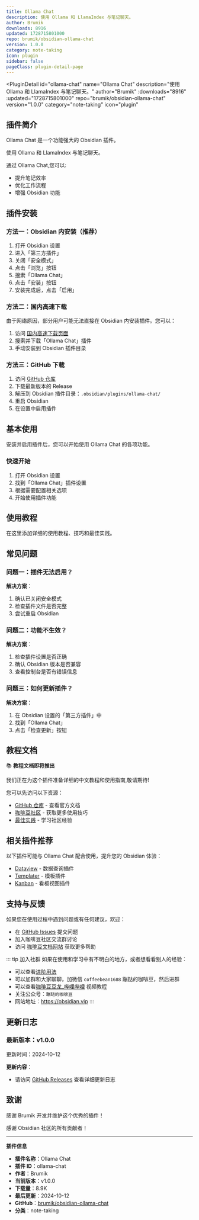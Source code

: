 ```yaml
---
title: Ollama Chat
description: 使用 Ollama 和 LlamaIndex 与笔记聊天。
author: Brumik
downloads: 8916
updated: 1728715801000
repo: brumik/obsidian-ollama-chat
version: 1.0.0
category: note-taking
icon: plugin
sidebar: false
pageClass: plugin-detail-page
---
```


<PluginDetail
  id="ollama-chat"
  name="Ollama Chat"
  description="使用 Ollama 和 LlamaIndex 与笔记聊天。"
  author="Brumik"
  :downloads="8916"
  :updated="1728715801000"
  repo="brumik/obsidian-ollama-chat"
  version="1.0.0"
  category="note-taking"
  icon="plugin"
>

<!-- AUTO_GENERATED_START -->
## 插件简介

Ollama Chat 是一个功能强大的 Obsidian 插件。

使用 Ollama 和 LlamaIndex 与笔记聊天。

通过 Ollama Chat,您可以:

- 提升笔记效率
- 优化工作流程
- 增强 Obsidian 功能

<!-- AUTO_GENERATED_END -->

<!-- AUTO_GENERATED_START -->
## 插件安装

### 方法一：Obsidian 内安装（推荐）

1. 打开 Obsidian 设置
2. 进入「第三方插件」
3. 关闭「安全模式」
4. 点击「浏览」按钮
5. 搜索「Ollama Chat」
6. 点击「安装」按钮
7. 安装完成后，点击「启用」

### 方法二：国内高速下载

由于网络原因，部分用户可能无法直接在 Obsidian 内安装插件。您可以：

1. 访问 [国内高速下载页面](/zh/documentation/obsidian-plugins-download.html)
2. 搜索并下载「Ollama Chat」插件
3. 手动安装到 Obsidian 插件目录

### 方法三：GitHub 下载

1. 访问 [GitHub 仓库](https://github.com/brumik/obsidian-ollama-chat)
2. 下载最新版本的 Release
3. 解压到 Obsidian 插件目录：`.obsidian/plugins/ollama-chat/`
4. 重启 Obsidian
5. 在设置中启用插件

## 基本使用

安装并启用插件后，您可以开始使用 Ollama Chat 的各项功能。

### 快速开始

1. 打开 Obsidian 设置
2. 找到「Ollama Chat」插件设置
3. 根据需要配置相关选项
4. 开始使用插件功能

<!-- AUTO_GENERATED_END -->

<!-- CUSTOM_CONTENT_START:tutorial -->
## 使用教程

在这里添加详细的使用教程、技巧和最佳实践。

<!-- CUSTOM_CONTENT_END:tutorial -->

<!-- SHARED_CONTENT_START -->
## 常见问题

### 问题一：插件无法启用？

**解决方案**：
1. 确认已关闭安全模式
2. 检查插件文件是否完整
3. 尝试重启 Obsidian

### 问题二：功能不生效？

**解决方案**：
1. 检查插件设置是否正确
2. 确认 Obsidian 版本是否兼容
3. 查看控制台是否有错误信息

### 问题三：如何更新插件？

**解决方案**：
1. 在 Obsidian 设置的「第三方插件」中
2. 找到「Ollama Chat」
3. 点击「检查更新」按钮

## 教程文档

📚 **教程文档即将推出**

我们正在为这个插件准备详细的中文教程和使用指南,敬请期待!

您可以先访问以下资源：
- [GitHub 仓库](https://github.com/brumik/obsidian-ollama-chat) - 查看官方文档
- [咖啡豆社区](/zh/bases/) - 获取更多使用技巧
- [最佳实践](/zh/best-practices/) - 学习社区经验

## 相关插件推荐

以下插件可能与 Ollama Chat 配合使用，提升您的 Obsidian 体验：

- [Dataview](/zh/plugins/dataview.html) - 数据查询插件
- [Templater](/zh/plugins/templater-obsidian.html) - 模板插件
- [Kanban](/zh/plugins/obsidian-kanban.html) - 看板视图插件

## 支持与反馈

如果您在使用过程中遇到问题或有任何建议，欢迎：

- 在 [GitHub Issues](https://github.com/brumik/obsidian-ollama-chat/issues) 提交问题
- 加入咖啡豆社区交流群讨论
- 访问 [咖啡豆文档网站](https://obsidian.vip) 获取更多帮助

::: tip 加入社群
如果在使用和学习中有不明白的地方，或者想看看别人的经验：
- 可以查看[进阶用法](/zh/advanced)
- 可以加群和大家聊聊，加微信 `coffeebean1688` 蹦跶的咖啡豆，然后进群
- 可以查看[咖啡豆豆龙_哔哩哔哩](https://space.bilibili.com/618777356) 视频教程
- 关注公众号：`蹦跶的咖啡豆`
- 网站地址：https://obsidian.vip
:::
<!-- SHARED_CONTENT_END -->

<!-- AUTO_GENERATED_START -->
## 更新日志

### 最新版本：v1.0.0

更新时间：2024-10-12

**更新内容**：
- 请访问 [GitHub Releases](https://github.com/brumik/obsidian-ollama-chat/releases) 查看详细更新日志

## 致谢

感谢 Brumik 开发并维护这个优秀的插件！

感谢 Obsidian 社区的所有贡献者！

---

**插件信息**
- **插件名称**：Ollama Chat
- **插件 ID**：ollama-chat
- **作者**：Brumik
- **当前版本**：v1.0.0
- **下载量**：8.9K
- **最后更新**：2024-10-12
- **GitHub**：[brumik/obsidian-ollama-chat](https://github.com/brumik/obsidian-ollama-chat)
- **分类**：note-taking
<!-- AUTO_GENERATED_END -->

</PluginDetail>

